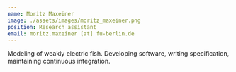 ```yaml
---
name: Moritz Maxeiner
image: ./assets/images/moritz_maxeiner.png
position: Research assistant
email: moritz.maxeiner [at] fu-berlin.de
---
```


Modeling of weakly electric fish. Developing software, writing specification, maintaining continuous integration.

